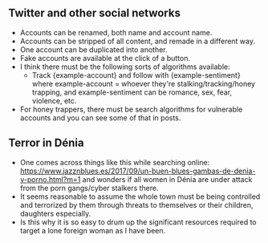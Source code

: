 ## Twitter and other social networks

- Accounts can be renamed, both name and account name.
- Accounts can be stripped of all content, and remade in a different way.
- One account can be duplicated into another.
- Fake accounts are available at the click of a button.
- I think there must be the following sorts of algorithms available:
    - Track {example-account} and follow with {example-sentiment} where example-account = whoever they're stalking/tracking/honey trapping, and example-sentiment can be romance, sex, fear, violence, etc.
- For honey trappers, there must be search algorithms for vulnerable accounts and you can see some of that in posts.

## Terror in Dénia

- One comes across things like this while searching online: https://www.jazznblues.es/2017/09/un-buen-blues-gambas-de-denia-y-porno.html?m=1 and wonders if all women in Dénia are under attack from the porn gangs/cyber stalkers there.
- It seems reasonable to assume the whole town must be being controlled and terrorized by them through threats to themselves or their children, daughters especially.
- Is this why it is so easy to drum up the significant resources required to target a lone foreign woman as I have been.
